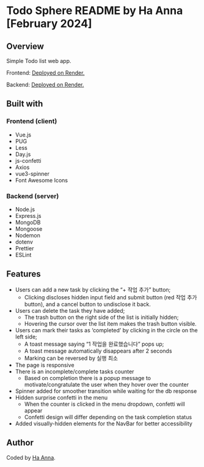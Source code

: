 # Todo Sphere README by Ha Anna [February 2024]

## Overview

Simple Todo list web app. 

Frontend: [Deployed on Render.](https://todo-sphere.onrender.com/)

Backend: [Deployed on Render.](https://todo-sphere-be.onrender.com/)

## Built with

### Frontend (client)

- Vue.js
- PUG
- Less
- Day.js
- js-confetti
- Axios
- vue3-spinner
- Font Awesome Icons

### Backend (server)

- Node.js
- Express.js
- MongoDB
- Mongoose
- Nodemon
- dotenv
- Prettier
- ESLint

## Features

- Users can add a new task by clicking the “+ 작업 추가” button;
    - Clicking discloses hidden input field and submit button (red 작업 추가 button), and a cancel button to undisclose it back.
- Users can delete the task they have added;
    - The trash button on the right side of the list is initially hidden;
    - Hovering the cursor over the list item makes the trash button visible.
- Users can mark their tasks as ‘completed’ by clicking in the circle on the left side;
    - A toast message saying “1 작업을 완료했습니다” pops up;
    - A toast message automatically disappears after 2 seconds
    - Marking can be reversed by 실행 최소
- The page is responsive
- There is an incomplete/complete tasks counter
    - Based on completion there is a popup message to motivate/congratulate the user when they hover over the counter
- Spinner added for smoother transition while waiting for the db response
- Hidden surprise confetti in the menu
    - When the counter is clicked in the menu dropdown, confetti will appear
    - Confetti design will differ depending on the task completion status
- Added visually-hidden elements for the NavBar for better accessibility 

## Author

Coded by [Ha Anna](https://haanna.com/).
